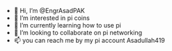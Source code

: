 - 👋 Hi, I’m @EngrAsadPAK
- 👀 I’m interested in pi coins
- 🌱 I’m currently learning how to use pi
- 💞️ I’m looking to collaborate on pi networking 
- 📫 you can reach me by my pi account Asadullah419

<!---
EngrAsadPAK/EngrAsadPAK is a ✨ special ✨ repository because its `README.md` (this file) appears on your GitHub profile.
You can click the Preview link to take a look at your changes.
--->
